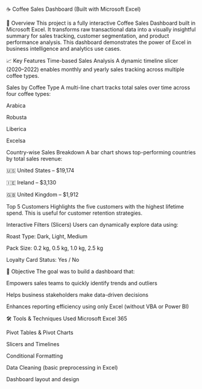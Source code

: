 ☕ Coffee Sales Dashboard (Built with Microsoft Excel)

📌 Overview
This project is a fully interactive Coffee Sales Dashboard built in Microsoft Excel. It transforms raw transactional data into a visually insightful summary for sales tracking, customer segmentation, and product performance analysis. This dashboard demonstrates the power of Excel in business intelligence and analytics use cases.

📈 Key Features
Time-based Sales Analysis
A dynamic timeline slicer (2020–2022) enables monthly and yearly sales tracking across multiple coffee types.

Sales by Coffee Type
A multi-line chart tracks total sales over time across four coffee types:

Arabica

Robusta

Liberica

Excelsa

Country-wise Sales Breakdown
A bar chart shows top-performing countries by total sales revenue:

🇺🇸 United States – $19,174

🇮🇪 Ireland – $3,130

🇬🇧 United Kingdom – $1,912

Top 5 Customers
Highlights the five customers with the highest lifetime spend. This is useful for customer retention strategies.

Interactive Filters (Slicers)
Users can dynamically explore data using:

Roast Type: Dark, Light, Medium

Pack Size: 0.2 kg, 0.5 kg, 1.0 kg, 2.5 kg

Loyalty Card Status: Yes / No

🎯 Objective
The goal was to build a dashboard that:

Empowers sales teams to quickly identify trends and outliers

Helps business stakeholders make data-driven decisions

Enhances reporting efficiency using only Excel (without VBA or Power BI)

🛠 Tools & Techniques Used
Microsoft Excel 365

Pivot Tables & Pivot Charts

Slicers and Timelines

Conditional Formatting

Data Cleaning (basic preprocessing in Excel)

Dashboard layout and design

